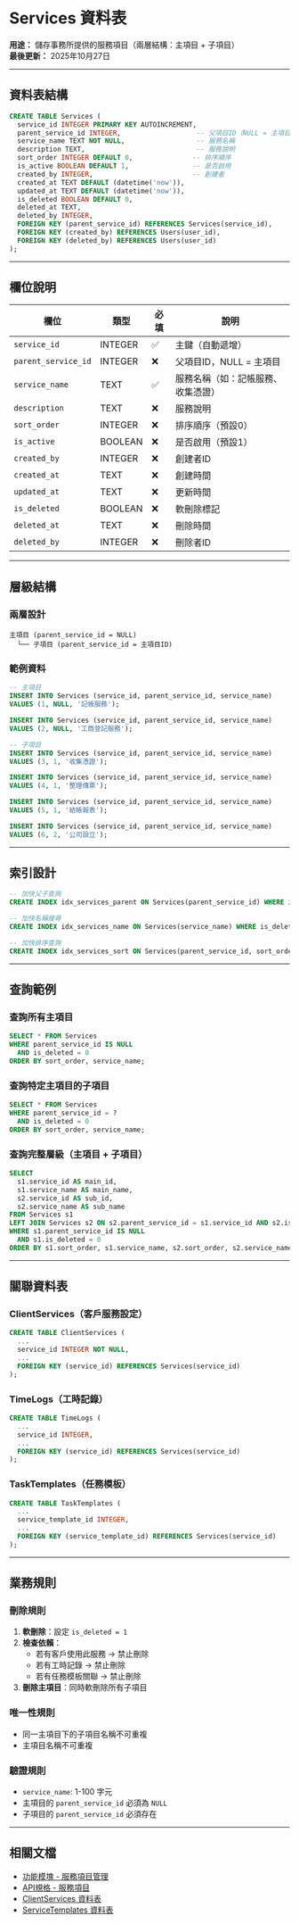 # Services 資料表

**用途：** 儲存事務所提供的服務項目（兩層結構：主項目 + 子項目）  
**最後更新：** 2025年10月27日

---

## 資料表結構

```sql
CREATE TABLE Services (
  service_id INTEGER PRIMARY KEY AUTOINCREMENT,
  parent_service_id INTEGER,                   -- 父項目ID（NULL = 主項目）
  service_name TEXT NOT NULL,                  -- 服務名稱
  description TEXT,                            -- 服務說明
  sort_order INTEGER DEFAULT 0,               -- 排序順序
  is_active BOOLEAN DEFAULT 1,                -- 是否啟用
  created_by INTEGER,                         -- 創建者
  created_at TEXT DEFAULT (datetime('now')),
  updated_at TEXT DEFAULT (datetime('now')),
  is_deleted BOOLEAN DEFAULT 0,
  deleted_at TEXT,
  deleted_by INTEGER,
  FOREIGN KEY (parent_service_id) REFERENCES Services(service_id),
  FOREIGN KEY (created_by) REFERENCES Users(user_id),
  FOREIGN KEY (deleted_by) REFERENCES Users(user_id)
);
```

---

## 欄位說明

| 欄位 | 類型 | 必填 | 說明 |
|-----|------|------|------|
| `service_id` | INTEGER | ✅ | 主鍵（自動遞增）|
| `parent_service_id` | INTEGER | ❌ | 父項目ID，NULL = 主項目 |
| `service_name` | TEXT | ✅ | 服務名稱（如：記帳服務、收集憑證）|
| `description` | TEXT | ❌ | 服務說明 |
| `sort_order` | INTEGER | ❌ | 排序順序（預設0）|
| `is_active` | BOOLEAN | ❌ | 是否啟用（預設1）|
| `created_by` | INTEGER | ❌ | 創建者ID |
| `created_at` | TEXT | ❌ | 創建時間 |
| `updated_at` | TEXT | ❌ | 更新時間 |
| `is_deleted` | BOOLEAN | ❌ | 軟刪除標記 |
| `deleted_at` | TEXT | ❌ | 刪除時間 |
| `deleted_by` | INTEGER | ❌ | 刪除者ID |

---

## 層級結構

### 兩層設計
```
主項目 (parent_service_id = NULL)
  └── 子項目 (parent_service_id = 主項目ID)
```

### 範例資料
```sql
-- 主項目
INSERT INTO Services (service_id, parent_service_id, service_name) 
VALUES (1, NULL, '記帳服務');

INSERT INTO Services (service_id, parent_service_id, service_name) 
VALUES (2, NULL, '工商登記服務');

-- 子項目
INSERT INTO Services (service_id, parent_service_id, service_name) 
VALUES (3, 1, '收集憑證');

INSERT INTO Services (service_id, parent_service_id, service_name) 
VALUES (4, 1, '整理傳票');

INSERT INTO Services (service_id, parent_service_id, service_name) 
VALUES (5, 1, '結帳報表');

INSERT INTO Services (service_id, parent_service_id, service_name) 
VALUES (6, 2, '公司設立');
```

---

## 索引設計

```sql
-- 加快父子查詢
CREATE INDEX idx_services_parent ON Services(parent_service_id) WHERE is_deleted = 0;

-- 加快名稱搜尋
CREATE INDEX idx_services_name ON Services(service_name) WHERE is_deleted = 0;

-- 加快排序查詢
CREATE INDEX idx_services_sort ON Services(parent_service_id, sort_order) WHERE is_deleted = 0;
```

---

## 查詢範例

### 查詢所有主項目
```sql
SELECT * FROM Services 
WHERE parent_service_id IS NULL 
  AND is_deleted = 0
ORDER BY sort_order, service_name;
```

### 查詢特定主項目的子項目
```sql
SELECT * FROM Services 
WHERE parent_service_id = ? 
  AND is_deleted = 0
ORDER BY sort_order, service_name;
```

### 查詢完整層級（主項目 + 子項目）
```sql
SELECT 
  s1.service_id AS main_id,
  s1.service_name AS main_name,
  s2.service_id AS sub_id,
  s2.service_name AS sub_name
FROM Services s1
LEFT JOIN Services s2 ON s2.parent_service_id = s1.service_id AND s2.is_deleted = 0
WHERE s1.parent_service_id IS NULL 
  AND s1.is_deleted = 0
ORDER BY s1.sort_order, s1.service_name, s2.sort_order, s2.service_name;
```

---

## 關聯資料表

### ClientServices（客戶服務設定）
```sql
CREATE TABLE ClientServices (
  ...
  service_id INTEGER NOT NULL,
  ...
  FOREIGN KEY (service_id) REFERENCES Services(service_id)
);
```

### TimeLogs（工時記錄）
```sql
CREATE TABLE TimeLogs (
  ...
  service_id INTEGER,
  ...
  FOREIGN KEY (service_id) REFERENCES Services(service_id)
);
```

### TaskTemplates（任務模板）
```sql
CREATE TABLE TaskTemplates (
  ...
  service_template_id INTEGER,
  ...
  FOREIGN KEY (service_template_id) REFERENCES Services(service_id)
);
```

---

## 業務規則

### 刪除規則
1. **軟刪除**：設定 `is_deleted = 1`
2. **檢查依賴**：
   - 若有客戶使用此服務 → 禁止刪除
   - 若有工時記錄 → 禁止刪除
   - 若有任務模板關聯 → 禁止刪除
3. **刪除主項目**：同時軟刪除所有子項目

### 唯一性規則
- 同一主項目下的子項目名稱不可重複
- 主項目名稱不可重複

### 驗證規則
- `service_name`: 1-100 字元
- 主項目的 `parent_service_id` 必須為 `NULL`
- 子項目的 `parent_service_id` 必須存在

---

## 相關文檔

- [功能模塊 - 服務項目管理](../../功能模塊/03-服務項目管理.md)
- [API規格 - 服務項目](../../API規格/服務項目/_概覽.md)
- [ClientServices 資料表](../業務服務/ClientServices.md)
- [ServiceTemplates 資料表](../業務服務/ServiceTemplates.md)


